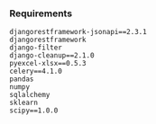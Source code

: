 ### Requirements
```Django==1.11
djangorestframework-jsonapi==2.3.1
djangorestframework
django-filter
django-cleanup==2.1.0
pyexcel-xlsx==0.5.3
celery==4.1.0
pandas
numpy
sqlalchemy
sklearn
scipy==1.0.0